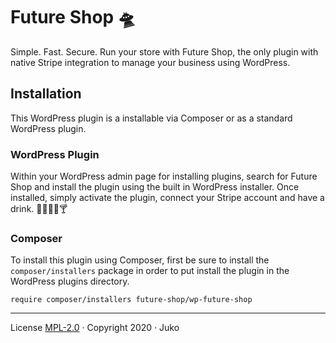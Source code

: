 # Future Shop 🛸

Simple. Fast. Secure. Run your store with Future Shop, the only plugin with native Stripe integration to manage your business using WordPress.

## Installation

This WordPress plugin is a installable via Composer or as a standard WordPress plugin.

### WordPress Plugin

Within your WordPress admin page for installing plugins, search for Future Shop and install the plugin using the built in WordPress installer. Once installed, simply activate the plugin, connect your Stripe account and have a drink. 🚰🍷🍻🍹🍸

### Composer

To install this plugin using Composer, first be sure to install the `composer/installers` package in order to put install the plugin in the WordPress plugins directory.

	require composer/installers future-shop/wp-future-shop

---

License [MPL-2.0](LICENSE) · Copyright 2020 · Juko
